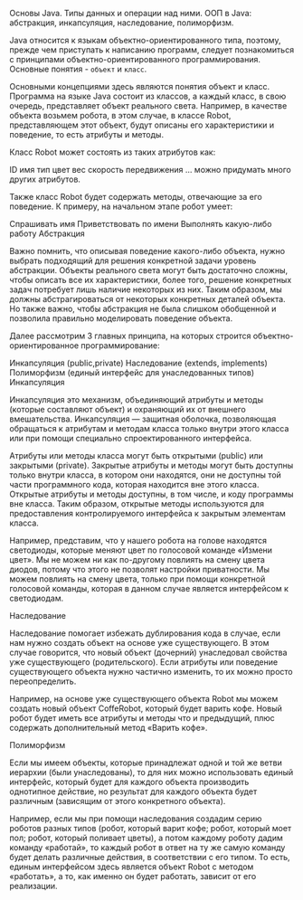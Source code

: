 Основы Java. Типы данных и операции над ними. ООП в Java: абстракция, инкапсуляция, наследование, полиморфизм.

Java относится к языкам объектно-ориентированного типа,  поэтому, прежде чем приступать к написанию программ, следует познакомиться с принципами объектно-ориентированного программирования.
Основные понятия - `объект` и `класс`.

Основными концепциями здесь являются понятия объект и класс. Программа на языке Java состоит из классов, а каждый класс, в свою очередь, представляет объект реального света. Например, в качестве объекта возьмем робота, в этом случае, в классе Robot, представляющем этот объект, будут описаны его характеристики и поведение, то есть атрибуты и  методы.

Класс Robot может состоять из таких атрибутов как:

ID
имя
тип
цвет
вес
скорость передвижения
…
можно придумать много других атрибутов.

Также класс Robot будет содержать методы, отвечающие за его поведение. К примеру, на начальном этапе робот умеет:

Спрашивать имя
Приветствовать по имени
Выполнять какую-либо работу
Абстракция

Важно помнить, что описывая поведение какого-либо объекта, нужно выбрать подходящий для решения конкретной задачи уровень абстракции. Объекты реального света могут быть достаточно сложны, чтобы описать все их характеристики, более того, решение конкретных задач потребует лишь наличие некоторых из них. Таким образом, мы должны абстрагироваться от некоторых конкретных деталей объекта. Но также важно, чтобы абстракция не была слишком обобщенной и позволила правильно моделировать поведение объекта.

Далее рассмотрим 3 главных принципа, на которых строится объектно-ориентированное программирование:

Инкапсуляция (public,private)
Наследование (extends, implements)
Полиморфизм (единый интерфейс для унаследованных типов)
Инкапсуляция

Инкапсуляция это механизм, объединяющий атрибуты и методы (которые составляют объект) и охраняющий их от внешнего вмешательства.  Инкапсуляция — защитная оболочка, позволяющая обращаться к атрибутам и методам класса только внутри этого класса или при помощи специально спроектированного  интерфейса.

Атрибуты или методы класса могут быть открытыми (public) или закрытыми (private). Закрытые атрибуты и методы могут быть доступны только внутри класса, в котором они находятся, они не доступны той части программного кода, которая находится вне этого класса. Открытые атрибуты и методы доступны, в том числе, и коду программы вне класса. Таким образом, открытые методы используются для предоставления контролируемого интерфейса к закрытым элементам класса.

Например, представим, что у нашего робота на голове находятся светодиоды, которые меняют цвет по голосовой команде «Измени цвет».  Мы не можем ни как по-другому повлиять на смену цвета диодов, потому что этого не позволят настройки приватности. Мы можем повлиять на смену цвета, только при помощи конкретной голосовой команды, которая в данном случае является интерфейсом к светодиодам.

Наследование

Наследование помогает избежать дублирования кода в случае, если нам нужно создать объект на основе уже существующего. В этом случае говорится, что новый объект (дочерний) унаследовал свойства уже существующего (родительского). Если атрибуты или поведение существующего объекта нужно частично изменить, то  их можно просто переопределить.

Например, на основе  уже существующего объекта Robot мы можем создать новый объект CoffeRobot, который будет варить кофе. Новый робот будет иметь все атрибуты и методы что и предыдущий, плюс содержать дополнительный метод «Варить кофе».

Полиморфизм

Если мы имеем объекты, которые принадлежат одной и той же ветви иерархии (были унаследованы), то для них можно использовать единый интерфейс, который будет для каждого объекта производить однотипное действие, но результат для каждого объекта будет различным (зависящим от этого конкретного объекта).

Например, если мы при помощи наследования создадим серию роботов разных типов (робот, который варит кофе; робот, который моет пол; робот, который поливает цветы), а потом каждому роботу дадим команду «работай», то каждый робот в ответ на ту же самую команду будет делать различные действия, в соответствии с его типом. То есть, единым интерфейсом здесь является объект Robot с методом «работать», а то, как именно он будет работать, зависит от его реализации.
